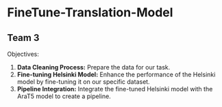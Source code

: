 # FineTune-Translation-Model
## Team 3
Objectives:
1.  **Data Cleaning Process:** Prepare the data for our task.
2. **Fine-tuning Helsinki Model:** Enhance the performance of the Helsinki model by fine-tuning it on our specific dataset.
3. **Pipeline Integration:** Integrate the fine-tuned Helsinki model with the AraT5 model to create a pipeline.
